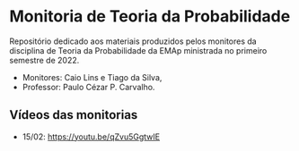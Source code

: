 # Monitoria de Teoria da Probabilidade

Repositório dedicado aos materiais produzidos pelos monitores da
disciplina de Teoria da Probabilidade da EMAp ministrada no primeiro
semestre de 2022.

* Monitores: Caio Lins e Tiago da Silva,
* Professor: Paulo Cézar P. Carvalho.

## Vídeos das monitorias

* 15/02: https://youtu.be/qZvu5GgtwIE
